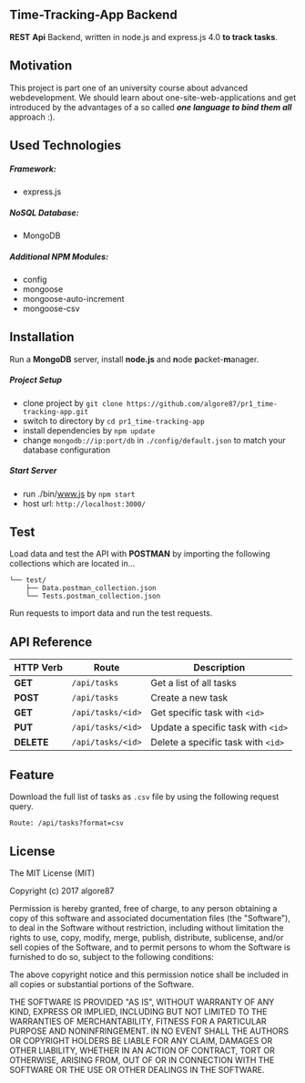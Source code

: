 ## Time-Tracking-App Backend
**REST** **Api** Backend, written in node.js and express.js 4.0 **to track tasks**.

## Motivation
This project is part one of an university course about advanced webdevelopment. 
We should learn about one-site-web-applications and get introduced by the advantages of
a so called _**one language to bind them all**_ approach :).

## Used Technologies
##### Framework:
- express.js  

##### NoSQL Database:
- MongoDB

##### Additional NPM Modules:
- config
- mongoose  
- mongoose-auto-increment  
- mongoose-csv

## Installation
Run a **MongoDB** server, install **node.js** and **n**ode **p**acket-**m**anager.
##### Project Setup
- clone project by `git clone https://github.com/algore87/pr1_time-tracking-app.git`
- switch to directory by `cd pr1_time-tracking-app`
- install dependencies by `npm update`
- change `mongodb://ip:port/db` in `./config/default.json` to match your database configuration

##### Start Server
- run ./bin/www.js by `npm start`
- host url: `http://localhost:3000/`

## Test
Load data and test the API with **POSTMAN** by importing the following collections which are located in...
```
└── test/
    ├── Data.postman_collection.json
    └── Tests.postman_collection.json
```
Run requests to import data and run the test requests.
## API Reference
HTTP Verb | Route | Description
----- | ------------ | -----------
**GET** | `/api/tasks` | Get a list of all tasks
**POST** | `/api/tasks` | Create a new task
**GET** | `/api/tasks/<id>` | Get specific task with `<id>`
**PUT** | `/api/tasks/<id>` | Update a specific task with `<id>`
**DELETE** | `/api/tasks/<id>` | Delete a specific task with `<id>`
## Feature
Download the full list of tasks as `.csv` file by using the following request query.
```
Route: /api/tasks?format=csv
```
## License
The MIT License (MIT)

Copyright (c) 2017 algore87

Permission is hereby granted, free of charge, to any person obtaining a copy
of this software and associated documentation files (the "Software"), to deal
in the Software without restriction, including without limitation the rights
to use, copy, modify, merge, publish, distribute, sublicense, and/or sell
copies of the Software, and to permit persons to whom the Software is
furnished to do so, subject to the following conditions:

The above copyright notice and this permission notice shall be included in
all copies or substantial portions of the Software.

THE SOFTWARE IS PROVIDED "AS IS", WITHOUT WARRANTY OF ANY KIND, EXPRESS OR
IMPLIED, INCLUDING BUT NOT LIMITED TO THE WARRANTIES OF MERCHANTABILITY,
FITNESS FOR A PARTICULAR PURPOSE AND NONINFRINGEMENT. IN NO EVENT SHALL THE
AUTHORS OR COPYRIGHT HOLDERS BE LIABLE FOR ANY CLAIM, DAMAGES OR OTHER
LIABILITY, WHETHER IN AN ACTION OF CONTRACT, TORT OR OTHERWISE, ARISING FROM,
OUT OF OR IN CONNECTION WITH THE SOFTWARE OR THE USE OR OTHER DEALINGS IN
THE SOFTWARE.
